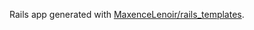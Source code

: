 Rails app generated with [MaxenceLenoir/rails_templates](https://github.com/MaxenceLenoir/rails_templates).
